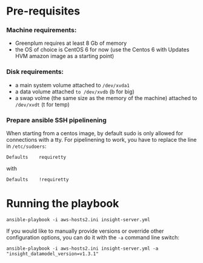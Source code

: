 # Pre-requisites

### Machine requirements:


- Greenplum requires at least 8 Gb of memory
- the OS of choice is CentOS 6 for now (use the Centos 6 with Updates
  HVM amazon image as a starting point)


### Disk requirements:

- a main system volume attached to ```/dev/xvda1```
- a data volume attached ```to /dev/xvdb``` (b for big)
- a swap volme (the same size as the memory of the machine) attached to ```/dev/xvdt``` (t for temp)


### Prepare ansible SSH pipelinening

When starting from a centos image, by default sudo is only allowed for
connections with a tty. For pipelinening to work, you have to replace
the line in ```/etc/sudoers```:

```
Defaults    requiretty
```

with

```
Defaults    !requiretty
```

# Running the playbook

```
ansible-playbook -i aws-hosts2.ini insight-server.yml
```

If you would like to manually provide versions or override other configuration options, you can do it with the ```-a``` command line switch:

```
ansible-playbook -i aws-hosts2.ini insight-server.yml -a "insight_datamodel_version=v1.3.1"
```
